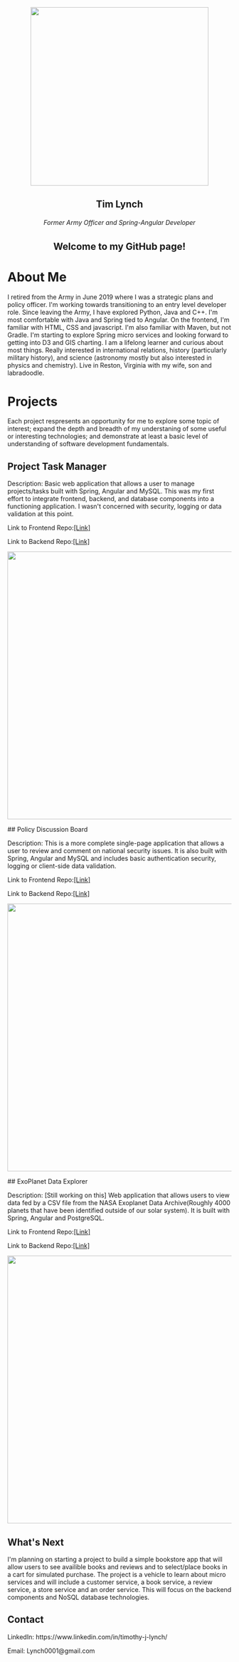 <p align="center">
  <img width="400" src="https://user-images.githubusercontent.com/35854692/88960161-18f3f500-d271-11ea-9579-813cdd649047.jpg" >
</p>
<h2 align="center">Tim Lynch</h2>
<h6 align="center">Former Army Officer and Spring-Angular Developer</h6>

<h2 align="center">Welcome to my GitHub page!</h2>

# About Me

I retired from the Army in June 2019 where I was a strategic plans and policy officer. I'm working towards transitioning to an entry level developer role. Since leaving the Army, I have explored Python, Java and C++. I'm most comfortable with Java and Spring tied to Angular. On the frontend, I'm familiar with HTML, CSS and javascript.  I'm also familiar with Maven, but not Gradle.  I'm starting to explore Spring micro services and looking forward to getting into D3 and GIS charting. I am a lifelong learner and curious about most things. Really interested in international relations, history (particularly military history), and science (astronomy mostly but also interested in physics and chemistry). Live in Reston, Virginia with my wife, son and labradoodle.

# Projects
<p>Each project respresents an opportunity for me to explore some topic of interest; expand the depth and breadth of my understaning of some useful or interesting technologies; and demonstrate at least a basic level of understanding of software development fundamentals.</p>

## Project Task Manager

<p>Description: Basic web application that allows a user to manage projects/tasks built with Spring, Angular and MySQL. This was my first effort to integrate frontend, backend, and database components into a functioning application.  I wasn't concerned with security, logging or data validation at this point.
</p>
<p>Link to Frontend Repo:<a href="https://github.com/Lynch0001/ProjectTaskManagerFrontEnd">[Link]</a></p>
<p>Link to Backend Repo:<a href="https://github.com/Lynch0001/ProjectTaskManager">[Link]</a></p>
<p align="center">
<img width="600" src="https://user-images.githubusercontent.com/35854692/89047742-ce2fb700-d31c-11ea-8dc7-95ea4f800880.PNG">
</p>
## Policy Discussion Board

<p>Description: This is a more complete single-page application that allows a user to review and comment on national security issues.  It is also built with Spring, Angular and MySQL and includes basic authentication security, logging or client-side data validation.
</p>
<p>Link to Frontend Repo:<a href="https://github.com/Lynch0001/PolicyDiscussionBoardFrontend">[Link]</a></p>
<p>Link to Backend Repo:<a href="https://github.com/Lynch0001/PolicyDiscussionBoardFrontend">[Link]</a></p>
<p align="center">
<img width="600" src="https://user-images.githubusercontent.com/35854692/89041019-a6d3ec80-d312-11ea-97fc-092001b9546c.png">
</p>
## ExoPlanet Data Explorer

<p>Description: [Still working on this] Web application that allows users to view data fed by a CSV file from the NASA Exoplanet Data Archive(Roughly 4000 planets that have been identified outside of our solar system). It is built with Spring, Angular and PostgreSQL. 
</p>
<p>Link to Frontend Repo:<a href="https://github.com/Lynch0001">[Link]</a></p>
<p>Link to Backend Repo:<a href="https://github.com/Lynch0001/exoplanet">[Link]</a></p>
<img width="600" src="https://user-images.githubusercontent.com/35854692/89050448-c4a84e00-d320-11ea-9b8e-0d50bbee69f4.PNG">
</p>

## What's Next

<p>I'm planning on starting a project to build a simple bookstore app that will allow users to see availible books and reviews and to select/place books in a cart for simulated purchase.  The project is a vehicle to learn about micro services and will include a customer service, a book service, a review service, a store service and an order service.  This will focus on the backend components and NoSQL database technologies.</p>

## Contact
<p>LinkedIn: https://www.linkedin.com/in/timothy-j-lynch/</p>
<p>Email: Lynch0001@gmail.com</p>


